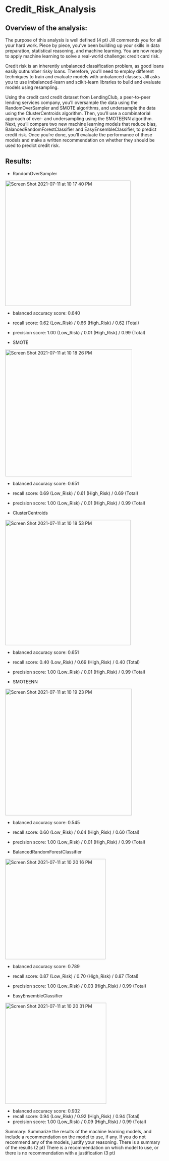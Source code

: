 # Credit_Risk_Analysis

## Overview of the analysis: 

The purpose of this analysis is well defined (4 pt)
Jill commends you for all your hard work. Piece by piece, you’ve been building up your skills in data preparation, statistical reasoning, and machine learning. You are now ready to apply machine learning to solve a real-world challenge: credit card risk.

Credit risk is an inherently unbalanced classification problem, as good loans easily outnumber risky loans. Therefore, you’ll need to employ different techniques to train and evaluate models with unbalanced classes. Jill asks you to use imbalanced-learn and scikit-learn libraries to build and evaluate models using resampling.

Using the credit card credit dataset from LendingClub, a peer-to-peer lending services company, you’ll oversample the data using the RandomOverSampler and SMOTE algorithms, and undersample the data using the ClusterCentroids algorithm. Then, you’ll use a combinatorial approach of over- and undersampling using the SMOTEENN algorithm. Next, you’ll compare two new machine learning models that reduce bias, BalancedRandomForestClassifier and EasyEnsembleClassifier, to predict credit risk. Once you’re done, you’ll evaluate the performance of these models and make a written recommendation on whether they should be used to predict credit risk.



## Results: 




- RandomOverSampler

<img width="397" alt="Screen Shot 2021-07-11 at 10 17 40 PM" src="https://user-images.githubusercontent.com/80495710/125221176-dc5cb600-e295-11eb-9493-7b5b6754e322.png">


  - balanced accuracy score: 0.640
  - recall score: 0.62 (Low_Risk) / 0.66 (High_Risk) / 0.62 (Total)
  - precision score: 1.00 (Low_Risk) / 0.01 (High_Risk) / 0.99 (Total)




- SMOTE

<img width="402" alt="Screen Shot 2021-07-11 at 10 18 26 PM" src="https://user-images.githubusercontent.com/80495710/125221233-eed6ef80-e295-11eb-9c60-bce128c9077c.png">


  - balanced accuracy score: 0.651
  - recall score: 0.69 (Low_Risk) / 0.61 (High_Risk) / 0.69 (Total)
  - precision score: 1.00 (Low_Risk) / 0.01 (High_Risk) / 0.99 (Total)




- ClusterCentroids

<img width="397" alt="Screen Shot 2021-07-11 at 10 18 53 PM" src="https://user-images.githubusercontent.com/80495710/125221279-ff876580-e295-11eb-8e6e-3d285859bbca.png">


  - balanced accuracy score: 0.651
  - recall score: 0.40 (Low_Risk) / 0.69 (High_Risk) / 0.40 (Total)
  - precision score: 1.00 (Low_Risk) / 0.01 (High_Risk) / 0.99 (Total)





- SMOTEENN

<img width="401" alt="Screen Shot 2021-07-11 at 10 19 23 PM" src="https://user-images.githubusercontent.com/80495710/125221327-12019f00-e296-11eb-9d62-c0dce15147fb.png">


  - balanced accuracy score: 0.545
  - recall score: 0.60 (Low_Risk) / 0.64 (High_Risk) / 0.60 (Total)
  - precision score: 1.00 (Low_Risk) / 0.01 (High_Risk) / 0.99 (Total)



- BalancedRandomForestClassifier

<img width="318" alt="Screen Shot 2021-07-11 at 10 20 16 PM" src="https://user-images.githubusercontent.com/80495710/125221482-407f7a00-e296-11eb-9068-7157a29fd21b.png">


  - balanced accuracy score: 0.789
  - recall score: 0.87 (Low_Risk) / 0.70 (High_Risk) / 0.87 (Total)
  - precision score: 1.00 (Low_Risk) / 0.03 (High_Risk) / 0.99 (Total)



- EasyEnsembleClassifier

<img width="320" alt="Screen Shot 2021-07-11 at 10 20 31 PM" src="https://user-images.githubusercontent.com/80495710/125221494-44130100-e296-11eb-9710-bc7952933abc.png">


  - balanced accuracy score: 0.932
  - recall score: 0.94 (Low_Risk) / 0.92 (High_Risk) / 0.94 (Total)
  - precision score: 1.00 (Low_Risk) / 0.09 (High_Risk) / 0.99 (Total)

Summary: Summarize the results of the machine learning models, and include a recommendation on the model to use, if any. If you do not recommend any of the models, justify your reasoning.
There is a summary of the results (2 pt)
There is a recommendation on which model to use, or there is no recommendation with a justification (3 pt)

